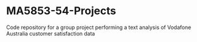 # MA5853-54-Projects
Code repository for a group project performing a text analysis of Vodafone Australia customer satisfaction data
